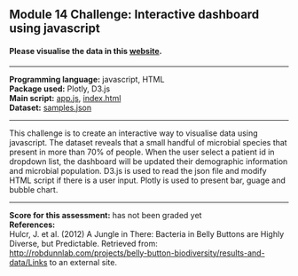 ## Module 14 Challenge: Interactive dashboard using javascript

#### Please visualise the data in this [website](https://wingylui.github.io/belly-button-challenge/).
---

<b>Programming language:</b> javascript, HTML <br />
<b>Package used:</b> Plotly, D3.js <br />
<b>Main script:</b> [app.js](https://github.com/wingylui/belly-button-challenge/blob/main/static/js/app.js), [index.html](https://github.com/wingylui/belly-button-challenge/blob/main/index.html)<br />
<b>Dataset:</b> [samples.json](https://github.com/wingylui/belly-button-challenge/blob/main/samples.json)

---

This challenge is to create an interactive way to visualise data using javascript. The dataset reveals that a small handful of microbial species that present in more than 70% of people. When the user select a patient id in dropdown list, the dashboard will be updated their demographic information and microbial population. D3.js is used to read the json file and modify HTML script if there is a user input. Plotly is used to present bar, guage and bubble chart.


---
<b>Score for this assessment:</b> has not been graded yet <br />
<b>References:</b><br />
Hulcr, J. et al. (2012) A Jungle in There: Bacteria in Belly Buttons are Highly Diverse, but Predictable. Retrieved from: http://robdunnlab.com/projects/belly-button-biodiversity/results-and-data/Links to an external site.